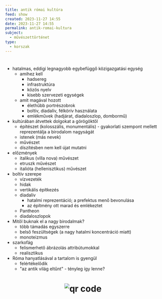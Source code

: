 ```yaml
---
title: antik római kultúra
feed: show
created: 2023-11-27 14:55
date: 2023-11-27 14:55
permalink: antik-romai-kultura
subject:
  - művészettörténet
type:
  - korszak
---
```

#
- hatalmas, eddigi legnagyobb egybefüggő közigazgatási egység
	- amihez kell
		- hadsereg
		- infrastruktúra
		- közös nyelv
		- kisebb szervezeti egységek
	- amit magával hozott
		- élethűbb portrészobrok
		- boltív, diadalív, félkörív használata
		- emlékművek (hadjárat, diadaloszlop, dombormű)
- kultúrában átvettek dolgokat a görögöktől
	- építészet (kolosszális, monumentális) - gyakorlati szempont mellett reprezentálja a birodalom nagyságát
	- istenek (más nevek)
	- művészet
	- díszítésben nem kell újat mutatni
- előzmények
	- italikus (villa nova) művészet
	- etruszk művészet
	- italióta (hellenisztikus) művészet
- boltív szerepe
	- vízvezeték
	- hidak
	- vertikális építkezés
	- diadalív
		- hatalmi reprezentáció; a prefektus menő bevonulása
		- az építmény ott marad és emlékeztet
	- Pantheon
	- diadaloszlopok
- Mitől buknak el a nagy birodalmak?
	- több támadás egyszerre
	- belső feszültségek (a nagy hatalmi koncentráció miatt)
	- monoteizmus
- szarkofág
	- felismerhető ábrázolás attribútumokkal
	- realisztikus
- Róma hanyatlásával a tartalom is gyengül
	- felértékelődik
	- "az antik világ eltűnt" - tényleg így lenne?



# <p style="text-align: center;"><img src="https://chart.googleapis.com/chart?cht=qr&chl=https://notes.andrasdenes.com/antik-romai-kultura&chs=180x180&choe=UTF-8&chld=L|2" alt="qr code"></p>

